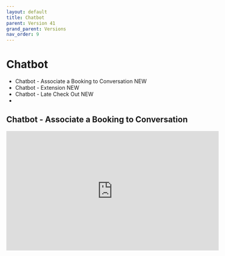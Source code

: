 ```yaml
---
layout: default
title: Chatbot
parent: Version 41
grand_parent: Versions
nav_order: 9
---
```


# Chatbot

* Chatbot - Associate a Booking to Conversation <span class="label label-purple">NEW</span>
* Chatbot - Extension <span class="label label-purple">NEW</span>
* Chatbot - Late Check Out <span class="label label-purple">NEW</span>
* 


<!-- {: .highlight }
Coming Soon... -->


## [](#header-2) Chatbot - Associate a Booking to Conversation

<iframe width="560" height="315" src="https://www.youtube.com/embed/40SExHa9EnM" title="YouTube video player" frameborder="0" allow="accelerometer; autoplay; clipboard-write; encrypted-media; gyroscope; picture-in-picture; web-share" allowfullscreen></iframe>